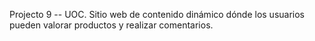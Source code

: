 Projecto 9 -- UOC. Sitio web de contenido dinámico dónde los usuarios pueden valorar productos y realizar comentarios.
